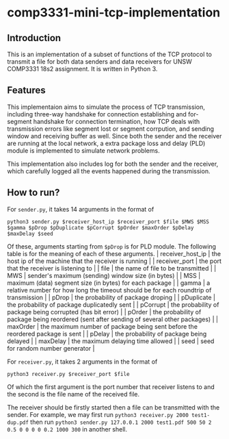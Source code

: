 # comp3331-mini-tcp-implementation

## Introduction
This is an implementation of a subset of functions of the TCP protocol to transmit a file for both data senders and data receivers for UNSW COMP3331 18s2 assignment. It is written in Python 3.

## Features
This implementaion aims to simulate the process of TCP transmission, including three-way handshake for connection establishing and for-segment handshake for connection termination, how TCP deals with transmission errors like segment lost or segment corrpution, and sending window and receiving buffer as well. Since both the sender and the receiver are running at the local network, a extra package loss and delay (PLD) module is implemented to simulate network problems.

This implementation also includes log for both the sender and the receiver, which carefully logged all the events happened during the transmission.

## How to run?
For `sender.py`, it takes 14 arguments in the format of
```
python3 sender.py $receiver_host_ip $receiver_port $file $MWS $MSS $gamma $pDrop $pDuplicate $pCorrupt $pOrder $maxOrder $pDelay $maxDelay $seed
```
Of these, arguments starting from `$pDrop` is for PLD module. The following table is for the meaning of each of these arguments.
| receiver_host_ip | the host ip of the machine that the receiver is running |
| receiver_port    | the port that the receiver is listening to |
| file      | the name of file to be transmitted |
| MWS | sender's maximum (sending) window size (in bytes) |
| MSS | maximum (data) segment size (in bytes) for each package |
| gamma | a relative number for how long the timeout should be for each roundtrip of transmission |
| pDrop | the probability of package droping |
| pDuplicate | the probability of package duplicatedly sent |
| pCorrupt | the probability of package being corrupted (has bit error) |
| pOrder | the probability of package being reordered (sent after sending of several other packages) |
| maxOrder | the maximum number of package being sent before the reordered package is sent |
| pDelay | the probability of package being delayed |
| maxDelay | the maximum delaying time allowed |
| seed | seed for random number generator |

For `receiver.py`, it takes 2 arguments in the format of
```
python3 receiver.py $receiver_port $file
```
Of which the first argument is the port number that receiver listens to and the second is the file name of the received file.

The receiver should be firstly started then a file can be transmitted with the sender.
For example, we may first run `python3 receiver.py 2000 test1-dup.pdf` then run `python3 sender.py 127.0.0.1 2000 test1.pdf 500 50 2 0.5 0 0 0 0 0.2 1000 300` in another shell.
